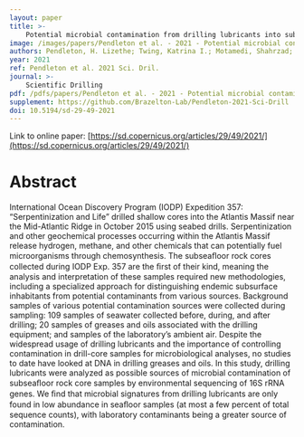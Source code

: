 ```yaml
---
layout: paper
title: >-
    Potential microbial contamination from drilling lubricants into subseafloor rock cores
image: /images/papers/Pendleton et al. - 2021 - Potential microbial contamination from drilling lu2.png
authors: Pendleton, H. Lizethe; Twing, Katrina I.; Motamedi, Shahrzad; Brazelton, William J.
year: 2021
ref: Pendleton et al. 2021 Sci. Dril.
journal: >-
    Scientific Drilling
pdf: /pdfs/papers/Pendleton et al. - 2021 - Potential microbial contamination from drilling lu2.pdf
supplement: https://github.com/Brazelton-Lab/Pendleton-2021-Sci-Drill
doi: 10.5194/sd-29-49-2021
---
```


Link to online paper: [https://sd.copernicus.org/articles/29/49/2021/](https://sd.copernicus.org/articles/29/49/2021/)

# Abstract

International Ocean Discovery Program (IODP) Expedition 357: “Serpentinization and Life” drilled shallow cores into the Atlantis Massif near the Mid-Atlantic Ridge in October 2015 using seabed drills. Serpentinization and other geochemical processes occurring within the Atlantis Massif release hydrogen, methane, and other chemicals that can potentially fuel microorganisms through chemosynthesis. The subseaﬂoor rock cores collected during IODP Exp. 357 are the ﬁrst of their kind, meaning the analysis and interpretation of these samples required new methodologies, including a specialized approach for distinguishing endemic subsurface inhabitants from potential contaminants from various sources. Background samples of various potential contamination sources were collected during sampling: 109 samples of seawater collected before, during, and after drilling; 20 samples of greases and oils associated with the drilling equipment; and samples of the laboratory’s ambient air. Despite the widespread usage of drilling lubricants and the importance of controlling contamination in drill-core samples for microbiological analyses, no studies to date have looked at DNA in drilling greases and oils. In this study, drilling lubricants were analyzed as possible sources of microbial contamination of subseaﬂoor rock core samples by environmental sequencing of 16S rRNA genes. We ﬁnd that microbial signatures from drilling lubricants are only found in low abundance in seaﬂoor samples (at most a few percent of total sequence counts), with laboratory contaminants being a greater source of contamination.

